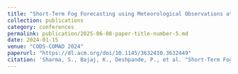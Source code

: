 ```yaml
---
title: "Short-Term Fog Forecasting using Meteorological Observations at Airports in North India"
collection: publications
category: conferences
permalink: publication/2025-06-08-paper-title-number-5.md
date: 2024-01-15
venue: "CODS-COMAD 2024"
paperurl: "https://dl.acm.org/doi/10.1145/3632410.3632449"
citation: 'Sharma, S., Bajaj, K., Deshpande, P., et al. "Short-Term Fog Forecasting..." CODS-COMAD, 2024'
---
```

